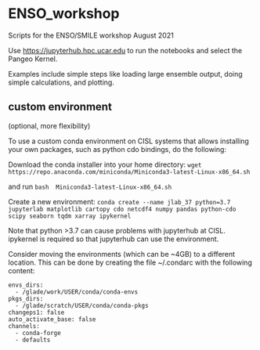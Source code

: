 # ENSO_workshop
Scripts for the ENSO/SMILE workshop August 2021

Use https://jupyterhub.hpc.ucar.edu to run the notebooks and select the Pangeo Kernel.

Examples include simple steps like loading large ensemble output, doing simple calculations, and plotting.


## custom environment
(optional, more flexibility)

To use a custom conda environment on CISL systems that allows installing your own packages, such as python cdo bindings, do the following:

Download the conda installer into your home directory:
`wget https://repo.anaconda.com/miniconda/Miniconda3-latest-Linux-x86_64.sh`

and run `bash  Miniconda3-latest-Linux-x86_64.sh`

Create a new environment:
`conda create --name jlab_37 python=3.7 jupyterlab matplotlib cartopy cdo netcdf4 numpy pandas python-cdo scipy seaborn tqdm xarray ipykernel`

Note that python >3.7 can cause problems with jupyterhub at CISL. ipykernel is required so that jupyterhub can use the environment.

Consider moving the environments (which can be ~4GB) to a different location. This can be done by creating the file ~/.condarc with the following content:

```
envs_dirs:
  - /glade/work/USER/conda/conda-envs
pkgs_dirs:
  - /glade/scratch/USER/conda/conda-pkgs
changeps1: false
auto_activate_base: false
channels:
  - conda-forge
  - defaults
```
